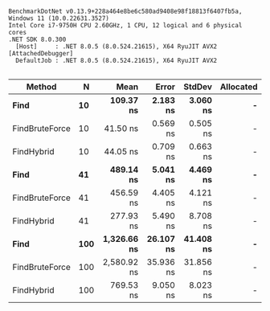 ```

BenchmarkDotNet v0.13.9+228a464e8be6c580ad9408e98f18813f6407fb5a, Windows 11 (10.0.22631.3527)
Intel Core i7-9750H CPU 2.60GHz, 1 CPU, 12 logical and 6 physical cores
.NET SDK 8.0.300
  [Host]     : .NET 8.0.5 (8.0.524.21615), X64 RyuJIT AVX2 [AttachedDebugger]
  DefaultJob : .NET 8.0.5 (8.0.524.21615), X64 RyuJIT AVX2


```
| Method         | N   | Mean        | Error     | StdDev    | Allocated |
|--------------- |---- |------------:|----------:|----------:|----------:|
| **Find**           | **10**  |   **109.37 ns** |  **2.183 ns** |  **3.060 ns** |         **-** |
| FindBruteForce | 10  |    41.50 ns |  0.569 ns |  0.505 ns |         - |
| FindHybrid     | 10  |    44.05 ns |  0.709 ns |  0.663 ns |         - |
| **Find**           | **41**  |   **489.14 ns** |  **5.041 ns** |  **4.469 ns** |         **-** |
| FindBruteForce | 41  |   456.59 ns |  4.405 ns |  4.121 ns |         - |
| FindHybrid     | 41  |   277.93 ns |  5.490 ns |  8.708 ns |         - |
| **Find**           | **100** | **1,326.66 ns** | **26.107 ns** | **41.408 ns** |         **-** |
| FindBruteForce | 100 | 2,580.92 ns | 35.936 ns | 31.856 ns |         - |
| FindHybrid     | 100 |   769.53 ns |  9.050 ns |  8.023 ns |         - |
